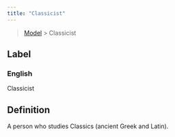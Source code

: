 ```yaml
---
title: "Classicist"
---
```


> [Model](../../) > Classicist

## Label

### English
Classicist


## Definition
A person who studies Classics (ancient Greek and Latin). 


    
